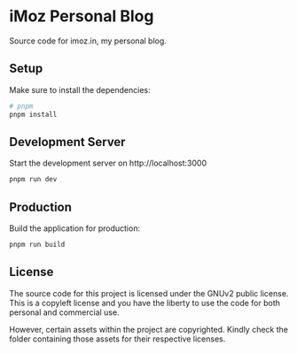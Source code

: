 # iMoz Personal Blog

Source code for imoz.in, my personal blog.

## Setup

Make sure to install the dependencies:

```bash
# pnpm
pnpm install
```

## Development Server

Start the development server on http://localhost:3000

```bash
pnpm run dev
```

## Production

Build the application for production:

```bash
pnpm run build
```

## License

The source code for this project is licensed under the GNUv2 public license. This is a copyleft license and you have the liberty to use the code for both personal and commercial use.

However, certain assets within the project are copyrighted. Kindly check the folder containing those assets for their respective licenses.

